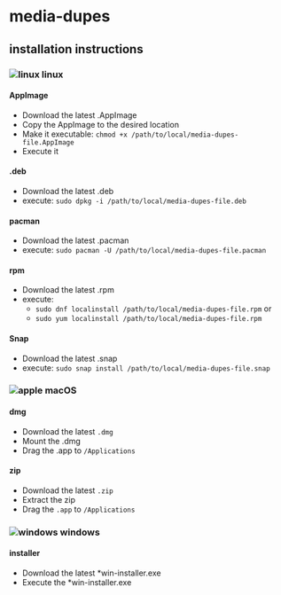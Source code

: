 

# media-dupes

## installation instructions

### ![linux](https://raw.githubusercontent.com/yafp/media-dupes/master/.github/platform/linux_32x32.png) linux

#### AppImage
* Download the latest .AppImage
* Copy the AppImage to the desired location
* Make it executable: ```chmod +x /path/to/local/media-dupes-file.AppImage```
* Execute it

#### .deb
* Download the latest .deb
* execute: ```sudo dpkg -i /path/to/local/media-dupes-file.deb```

#### pacman
* Download the latest .pacman
* execute: ```sudo pacman -U /path/to/local/media-dupes-file.pacman```

#### rpm
* Download the latest .rpm
* execute:
  * ```sudo dnf localinstall /path/to/local/media-dupes-file.rpm``` or
  * ```sudo yum localinstall /path/to/local/media-dupes-file.rpm```

#### Snap
* Download the latest .snap
* execute: ```sudo snap install /path/to/local/media-dupes-file.snap```

### ![apple](https://raw.githubusercontent.com/yafp/media-dupes/master/.github/platform/apple_32x32.png) macOS
#### dmg
* Download the latest ```.dmg```
* Mount the .dmg
* Drag the .app to ```/Applications```

#### zip
* Download the latest ```.zip```
* Extract the zip
* Drag the ```.app``` to ```/Applications```

### ![windows](https://raw.githubusercontent.com/yafp/media-dupes/master/.github/platform/windows_32x32.png) windows

#### installer
* Download the latest *win-installer.exe
* Execute the *win-installer.exe
